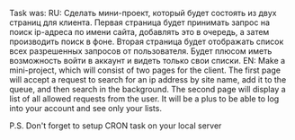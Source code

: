 Task was:
RU:
Сделать мини-проект, который будет состоять из двух страниц для клиента. Первая страница будет принимать запрос на поиск ip-адреса по имени сайта, добавлять это в очередь, а затем производить поиск в фоне. Вторая страница будет отображать список всех разрешенных запросов от пользователя. Будет плюсом иметь возможность войти в аккаунт и видеть только свои списки.
EN:
Make a mini-project, which will consist of two pages for the client. The first page will accept a request to search for an ip address by site name, add it to the queue, and then search in the background. The second page will display a list of all allowed requests from the user. It will be a plus to be able to log into your account and see only your lists.

P.S.
Don't forget to setup CRON task on your local server
